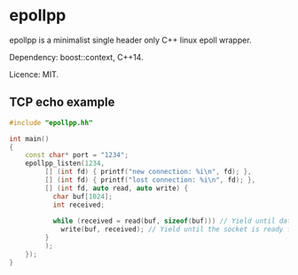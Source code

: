# epollpp

epollpp is a minimalist single header only C++ linux epoll wrapper.

Dependency: boost::context, C++14.

Licence: MIT.

## TCP echo example

```c++
#include "epollpp.hh"

int main()
{
    const char* port = "1234";
    epollpp_listen(1234,
         [] (int fd) { printf("new connection: %i\n", fd); },
         [] (int fd) { printf("lost connection: %i\n", fd); },
         [] (int fd, auto read, auto write) {
           char buf[1024];
           int received;
           
           while (received = read(buf, sizeof(buf))) // Yield until data reach the socket.
             write(buf, received); // Yield until the socket is ready for a new data write.
         }
         );
    });
}
```
